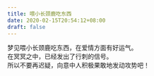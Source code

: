 ```yaml
---
title: 喂小长颈鹿吃东西
date: 2020-02-15T20:54:12+08:00
draft: false
---
```


梦见喂小长颈鹿吃东西，在爱情方面有好运气。<br>
在冥冥之中，已经发出了行刺的信号。<br>
所以不要再迟疑，向意中人积极果敢地发动攻势吧！